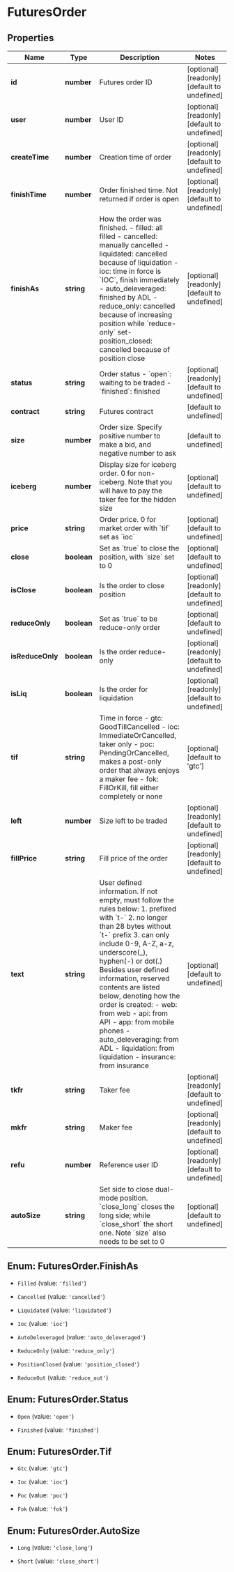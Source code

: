 # FuturesOrder

## Properties

Name | Type | Description | Notes
------------ | ------------- | ------------- | -------------
**id** | **number** | Futures order ID | [optional] [readonly] [default to undefined]
**user** | **number** | User ID | [optional] [readonly] [default to undefined]
**createTime** | **number** | Creation time of order | [optional] [readonly] [default to undefined]
**finishTime** | **number** | Order finished time. Not returned if order is open | [optional] [readonly] [default to undefined]
**finishAs** | **string** | How the order was finished.  - filled: all filled - cancelled: manually cancelled - liquidated: cancelled because of liquidation - ioc: time in force is &#x60;IOC&#x60;, finish immediately - auto_deleveraged: finished by ADL - reduce_only: cancelled because of increasing position while &#x60;reduce-only&#x60; set- position_closed: cancelled because of position close  | [optional] [readonly] [default to undefined]
**status** | **string** | Order status  - &#x60;open&#x60;: waiting to be traded - &#x60;finished&#x60;: finished | [optional] [readonly] [default to undefined]
**contract** | **string** | Futures contract | [default to undefined]
**size** | **number** | Order size. Specify positive number to make a bid, and negative number to ask | [default to undefined]
**iceberg** | **number** | Display size for iceberg order. 0 for non-iceberg. Note that you will have to pay the taker fee for the hidden size | [optional] [default to undefined]
**price** | **string** | Order price. 0 for market order with &#x60;tif&#x60; set as &#x60;ioc&#x60; | [optional] [default to undefined]
**close** | **boolean** | Set as &#x60;true&#x60; to close the position, with &#x60;size&#x60; set to 0 | [optional] [default to undefined]
**isClose** | **boolean** | Is the order to close position | [optional] [readonly] [default to undefined]
**reduceOnly** | **boolean** | Set as &#x60;true&#x60; to be reduce-only order | [optional] [default to undefined]
**isReduceOnly** | **boolean** | Is the order reduce-only | [optional] [readonly] [default to undefined]
**isLiq** | **boolean** | Is the order for liquidation | [optional] [readonly] [default to undefined]
**tif** | **string** | Time in force  - gtc: GoodTillCancelled - ioc: ImmediateOrCancelled, taker only - poc: PendingOrCancelled, makes a post-only order that always enjoys a maker fee - fok: FillOrKill, fill either completely or none | [optional] [default to &#39;gtc&#39;]
**left** | **number** | Size left to be traded | [optional] [readonly] [default to undefined]
**fillPrice** | **string** | Fill price of the order | [optional] [readonly] [default to undefined]
**text** | **string** | User defined information. If not empty, must follow the rules below:  1. prefixed with &#x60;t-&#x60; 2. no longer than 28 bytes without &#x60;t-&#x60; prefix 3. can only include 0-9, A-Z, a-z, underscore(_), hyphen(-) or dot(.) Besides user defined information, reserved contents are listed below, denoting how the order is created:  - web: from web - api: from API - app: from mobile phones - auto_deleveraging: from ADL - liquidation: from liquidation - insurance: from insurance  | [optional] [default to undefined]
**tkfr** | **string** | Taker fee | [optional] [readonly] [default to undefined]
**mkfr** | **string** | Maker fee | [optional] [readonly] [default to undefined]
**refu** | **number** | Reference user ID | [optional] [readonly] [default to undefined]
**autoSize** | **string** | Set side to close dual-mode position. &#x60;close_long&#x60; closes the long side; while &#x60;close_short&#x60; the short one. Note &#x60;size&#x60; also needs to be set to 0 | [optional] [default to undefined]

## Enum: FuturesOrder.FinishAs

* `Filled` (value: `'filled'`)

* `Cancelled` (value: `'cancelled'`)

* `Liquidated` (value: `'liquidated'`)

* `Ioc` (value: `'ioc'`)

* `AutoDeleveraged` (value: `'auto_deleveraged'`)

* `ReduceOnly` (value: `'reduce_only'`)

* `PositionClosed` (value: `'position_closed'`)

* `ReduceOut` (value: `'reduce_out'`)


## Enum: FuturesOrder.Status

* `Open` (value: `'open'`)

* `Finished` (value: `'finished'`)


## Enum: FuturesOrder.Tif

* `Gtc` (value: `'gtc'`)

* `Ioc` (value: `'ioc'`)

* `Poc` (value: `'poc'`)

* `Fok` (value: `'fok'`)


## Enum: FuturesOrder.AutoSize

* `Long` (value: `'close_long'`)

* `Short` (value: `'close_short'`)


